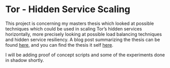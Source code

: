# Tor - Hidden Service Scaling

This project is concerning my masters thesis which looked at possible techniques which could be used in scaling Tor’s hidden
services horizontally, more precisely looking at possible load balancing techniques and hidden service resiliency. A blog 
post summarizing the thesis can be found <a href="https://www.benthamsgaze.org/2015/11/17/scaling-tor-hidden-services/">here</a>,
and you can find the thesis it self [here](Hidden-service-scaling/blob/master/Ceysun%20Sucu%20-%20Hidden%20Service%20Scaling.pdf).

I will be adding proof of concept scripts and some of the experiments done in shadow shortly.
